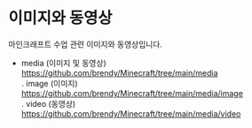 # 이미지와 동영상
마인크래프트 수업 관련 이미지와 동영상입니다.
- media (이미지 및 동영상) https://github.com/brendy/Minecraft/tree/main/media <br>
. image (이미지) https://github.com/brendy/Minecraft/tree/main/media/image <br>
. video (동영상) https://github.com/brendy/Minecraft/tree/main/media/video <br>
